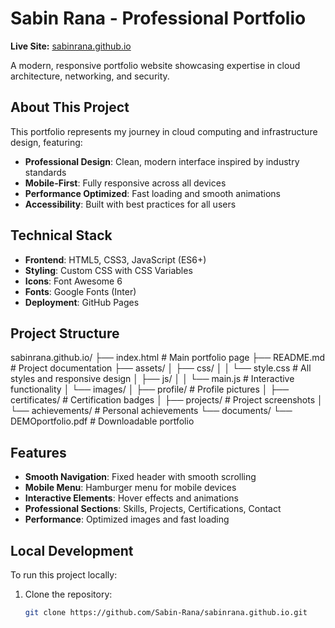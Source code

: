 # Sabin Rana - Professional Portfolio

**Live Site:** [sabinrana.github.io](https://sabinrana.github.io)

A modern, responsive portfolio website showcasing expertise in cloud architecture, networking, and security.

## About This Project

This portfolio represents my journey in cloud computing and infrastructure design, featuring:

- **Professional Design**: Clean, modern interface inspired by industry standards
- **Mobile-First**: Fully responsive across all devices
- **Performance Optimized**: Fast loading and smooth animations
- **Accessibility**: Built with best practices for all users

## Technical Stack

- **Frontend**: HTML5, CSS3, JavaScript (ES6+)
- **Styling**: Custom CSS with CSS Variables
- **Icons**: Font Awesome 6
- **Fonts**: Google Fonts (Inter)
- **Deployment**: GitHub Pages

## Project Structure
sabinrana.github.io/
├── index.html # Main portfolio page
├── README.md # Project documentation
├── assets/
│ ├── css/
│ │ └── style.css # All styles and responsive design
│ ├── js/
│ │ └── main.js # Interactive functionality
│ └── images/
│ ├── profile/ # Profile pictures
│ ├── certificates/ # Certification badges
│ ├── projects/ # Project screenshots
│ └── achievements/ # Personal achievements
└── documents/
└── DEMOportfolio.pdf # Downloadable portfolio


## Features

- **Smooth Navigation**: Fixed header with smooth scrolling
- **Mobile Menu**: Hamburger menu for mobile devices
- **Interactive Elements**: Hover effects and animations
- **Professional Sections**: Skills, Projects, Certifications, Contact
- **Performance**: Optimized images and fast loading

## Local Development

To run this project locally:

1. Clone the repository:
   ```bash
   git clone https://github.com/Sabin-Rana/sabinrana.github.io.git